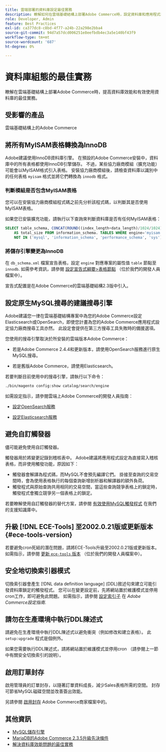 ```yaml
---
title: 雲端部署的資料庫設定最佳實務
description: 瞭解如何在雲端基礎結構上部署Adobe Commerce時，設定資料庫和應用程式設定以提高效能。
role: Developer, Admin
feature: Best Practices
exl-id: ca377dc8-c8bd-4f77-a24b-22a298e2bba4
source-git-commit: 94d7a57dcd006251e8eefbdb4ec3a5e140bf43f9
workflow-type: tm+mt
source-wordcount: '687'
ht-degree: 0%

---
```


# 資料庫組態的最佳實務

瞭解在雲端基礎結構上部署Adobe Commerce時，提高資料庫效能和有效使用資料庫的最佳實務。

## 受影響的產品

雲端基礎結構上的Adobe Commerce

## 將所有MyISAM表格轉換為InnoDB

Adobe建議使用InnoDB資料庫引擎。 在預設的Adobe Commerce安裝中，資料庫中的所有表格都使用InnoDB引擎儲存。 不過，某些協力廠商模組（擴充功能）可能會以MyISAM格式引入表格。 安裝協力廠商模組後，請檢查資料庫以識別中的任何表格 `myisam` 格式並將它們轉換為 `innodb` 格式。

### 判斷模組是否包含MyISAM表格

您可以在安裝協力廠商模組程式碼之前先分析該程式碼，以判斷其是否使用MyISAM表格。

如果您已安裝擴充功能，請執行以下查詢來判斷資料庫是否有任何MyISAM表格：

```sql
SELECT table_schema, CONCAT(ROUND((index_length+data_length)/1024/1024),'MB')
    AS total_size FROM information_schema. TABLES WHERE engine='myisam' AND table_schema
    NOT IN ('mysql', 'information_schema', 'performance_schema', 'sys');
```

### 將儲存引擎變更為InnoDB

在 `db_schema.xml` 檔案宣告表格，設定 `engine` 對應專案的屬性值 `table` 節點至 `innodb`. 如需參考資訊，請參閱 [設定宣告式綱要>表格節點](https://developer.adobe.com/commerce/php/development/components/declarative-schema/configuration/) （位於我們的開發人員檔案中）。

宣告式配置是在Adobe Commerce的雲端基礎結構2.3版中引入。

## 設定原生MySQL搜尋的建議搜尋引擎

Adobe建議您一律在雲端基礎結構專案中為您的Adobe Commerce設定Elasticsearch或OpenSearch，即使您計畫為您的Adobe Commerce應用程式設定協力廠商搜尋工具亦然。 此設定會提供在第三方搜尋工具失敗時的備援選項。

您使用的搜尋引擎取決於所安裝的雲端版本Adobe Commerce：

- 若是Adobe Commerce 2.4.4和更新版本，請使用OpenSearch服務進行原生MySQL搜尋。

- 若是舊版Adobe Commerce，請使用Elasticsearch。

若要判斷目前使用中的搜尋引擎，請執行以下命令：

```bash
./bin/magento config:show catalog/search/engine
```

如需設定指示，請參閱雲端上Adobe Commerce的開發人員指南：

- [設定OpenSearch服務](https://devdocs.magento.com/cloud/project/services-opensearch.html)

- [設定Elasticsearch服務](https://devdocs.magento.com/cloud/project/services-elastic.html)

## 避免自訂觸發器

儘可能避免使用自訂觸發器。

觸發器用於將變更記錄到稽核表中。 Adobe建議將應用程式設定為直接寫入稽核表格，而非使用觸發功能，原因如下：

- 觸發器會解譯為程式碼，而MySQL不會預先編譯它們。 掛接至查詢的交易空間時，會為使用表格執行的每個查詢新增剖析器和解譯器的額外負荷。
- 觸發程式與原始查詢共用相同的交易空間，當這些查詢競爭表格上的鎖定時，觸發程式會獨立競爭另一個表格上的鎖定。

若要瞭解使用自訂觸發器的替代方案，請參閱 [有效使用MySQL觸發程式](mysql-triggers-usage.md) 在我們的支援知識庫中。

## 升級 [!DNL ECE-Tools] 至2002.0.21版或更新版本 {#ece-tools-version}

若要避免cron死結的潛在問題，請將ECE-Tools升級至2002.0.21版或更新版本。 如需指示，請參閱 [更新 `ece-tools` 版本](https://devdocs.magento.com/cloud/project/ece-tools-update.html) （位於我們的開發人員檔案中）。

## 安全地切換索引器模式

<!--This best practice might belong in the Maintenance phase. Database lock prevention might be consolidated under a single heading-->

切換索引器會產生 [!DNL data definition language] (DDL)敘述句來建立可能引發資料庫鎖定的觸發程式。 您可以在變更設定前，先將網站置於維護模式並停用cron工作，即可避免此問題。
如需指示，請參閱 [設定索引子](https://experienceleague.adobe.com/docs/commerce-operations/configuration-guide/cli/manage-indexers.html#configure-indexers-1) 在 *Adobe Commerce設定指南*.

## 請勿在生產環境中執行DDL陳述式

請避免在生產環境中執行DDL陳述式以避免衝突（例如修改和建立表格）。 此 `setup:upgrade` 程式是個例外。

如果您需要執行DDL陳述式，請將網站置於維護模式並停用cron （請參閱上一節中有關安全切換索引的說明）。

## 啟用訂單封存

啟用管理員的訂單封存，以隨著訂單資料成長，減少Sales表格所需的空間。 封存可節省MySQL磁碟空間並改善簽出效能。

另請參閱 [啟用封存](https://experienceleague.adobe.com/docs/commerce-admin/stores-sales/order-management/orders/order-archive.html) Adobe Commerce商家檔案中的。

## 其他資訊

- [MySQL儲存引擎](https://dev.mysql.com/doc/refman/8.0/en/storage-engines.html)
- [MariaDB的Adobe Commerce 2.3.5升級先決條件](../maintenance/commerce-235-upgrade-prerequisites-mariadb.md)
- [解決資料庫效能問題的最佳實務](../maintenance/resolve-database-performance-issues.md)
